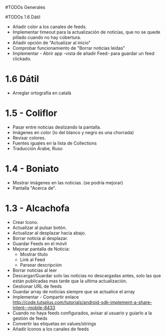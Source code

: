 #TODOs Generales


#TODOs 1.6 Dátil
- Añadir color a los canales de feeds.
- Implementar timeout para la actualización de noticias, que no se quede pillado cuando no hay cobertura.
- Añadir opción de "Actualizar al inicio"
- Comprobar funcionamiento de "Borrar noticias leídas"
- Implementar - Abrir app -vista de añadir Feed-  para guardar un feed clickado.



# 1.6 Dátil
- Arreglar ortografía en català






# 1.5 - Coliflor
- Pasar entre noticias deslizando la pantalla.
- Imágenes en color (lo del blanco y negro es una chorrada)
- Revisar colores.
- Fuentes iguales en la lista de Collections
- Traducción Árabe, Ruso



# 1.4 - Boniato
- Mostrar imágenes en las noticias. (se podría mejorar)
- Pantalla "Acerca de".


# 1.3 - Alcachofa
- Crear Icono.
- Actualizar al pulsar botón.
- Actualizar al desplazar hacia abajo.
- Borrar noticia al desplazar.
- Guardar Feeds en el móvil
- Mejorar pantalla de Noticia:
  - Mostrar título
  - Link al Feed
  - Parsear descripción
- Borrar noticias al leer
- Descargar/Guardar solo las noticias no descargadas antes, solo las que están publicadas mas tarde que la ultima actualización.
- Gestionar URL de feeds
- Guardar array de noticias siempre que se actualice el array
- Implementar - Compartir enlace
http://code.tutsplus.com/tutorials/android-sdk-implement-a-share-intent--mobile-8433
- Cuando no haya feeds configurados, avisar al usuario y guiarlo a la gestión de feeds
- Convertir las etiquetas en values/strings
- Añadir Iconos a los canales de feeds
